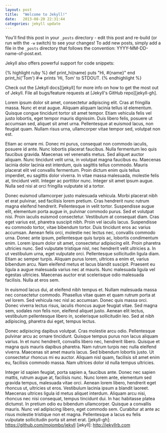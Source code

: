 ```yaml
---
layout: post
title:  "Welcome to Jekyll!"
date:   2013-08-20 22:31:44
categories: jekyll update
---
```


You'll find this post in your `_posts` directory - edit this post and re-build (or run with the `-w` switch) to see your changes!
To add new posts, simply add a file in the `_posts` directory that follows the convention: YYYY-MM-DD-name-of-post.ext.

Jekyll also offers powerful support for code snippets:

{% highlight ruby %}
def print_hi(name)
  puts "Hi, #{name}"
end
print_hi('Tom')
#=> prints 'Hi, Tom' to STDOUT.
{% endhighlight %}

Check out the [Jekyll docs][jekyll] for more info on how to get the most out of Jekyll. File all bugs/feature requests at [Jekyll's GitHub repo][jekyll-gh].

Lorem ipsum dolor sit amet, consectetur adipiscing elit. Cras at fringilla massa.
Nunc et erat augue. Aliquam aliquam lacinia tellus id elementum. Quisque congue
tincidunt tortor sit amet tempor. Etiam vehicula felis vel justo lobortis, eget
tempor mauris dignissim. Duis libero felis, posuere ut accumsan sed, aliquet sit
amet urna. Pellentesque at euismod lacus, non feugiat quam. Nullam risus urna, ullamcorper
vitae tempor sed, volutpat non est.

Etiam ac ornare mi. Donec mi purus, consequat non commodo iaculis, posuere id ante.
Nunc lobortis placerat faucibus. Nulla fermentum leo quis faucibus gravida. Maecenas
vel venenatis metus. Sed aliquet auctor aliquam. Nunc tincidunt velit urna, in volutpat
magna faucibus eu. Maecenas lacinia dolor lacinia est interdum, quis sagittis tellus
commodo. Mauris placerat elit vel convallis fermentum. Proin dictum enim quis tellus
imperdiet, eu sagittis dolor viverra. In vitae massa malesuada, molestie felis at,
tincidunt velit. Integer ac porttitor nunc. Integer sit amet ipsum augue. Nulla
sed nisi at orci fringilla vulputate id a tortor.

Donec euismod ullamcorper justo malesuada vehicula. Morbi placerat nibh et erat
pulvinar, sed facilisis lorem pretium. Cras hendrerit nunc rutrum magna eleifend
hendrerit. Pellentesque in velit tortor. Suspendisse augue elit, elementum porta
augue in, pulvinar commodo purus. Sed et volutpat nisi. Proin iaculis euismod consectetur.
Vestibulum at consequat diam. Cras eget varius est, pharetra suscipit nibh. Proin
vel iaculis lacus. Suspendisse eu commodo tortor, vitae bibendum tortor. Duis tincidunt
eros ac varius accumsan. Aenean felis orci, molestie nec lectus nec, convallis commodo
urna. Donec ante ipsum, pellentesque quis turpis ac, lobortis condimentum enim.
Lorem ipsum dolor sit amet, consectetur adipiscing elit. Proin pharetra ultricies
nunc. Sed vulputate tristique nisl, nec hendrerit velit ultricies a. In ut vestibulum
urna, eget vulputate orci. Pellentesque sollicitudin ligula diam. Etiam ac semper
turpis. Aliquam purus lorem, ultrices a enim et, varius bibendum arcu. Nam eleifend
metus et lacus blandit suscipit. Praesent eu ligula a augue malesuada varius nec
at mauris. Nunc malesuada ligula vel egestas ultricies. Maecenas auctor erat scelerisque
odio malesuada facilisis. Nulla at eros sem.

In euismod lacus dui, at eleifend nibh tempus et. Nullam malesuada massa nec consectetur
commodo. Phasellus vitae quam et quam rutrum porta at vel lorem. Sed vehicula nec
nisl ac accumsan. Donec quis massa orci. Donec viverra lectus risus, iaculis rhoncus
augue feugiat vitae. Sed magna sem, sodales non felis non, eleifend aliquet justo.
Aenean elit lectus, vestibulum pellentesque libero in, scelerisque sollicitudin
leo. Sed at nibh adipiscing, pharetra dui eget, tempus lectus.

Donec adipiscing dapibus volutpat. Cras molestie arcu odio. Pellentesque pulvinar
arcu ac ornare tincidunt. Quisque tempus purus non lacus aliquam varius. In et nunc
hendrerit, convallis libero nec, hendrerit libero. Quisque et magna quis mauris
dapibus pharetra. Nam rutrum turpis nec nulla eleifend viverra. Maecenas sit amet
mauris lacus. Sed bibendum lobortis justo. Ut consectetur rhoncus mi eu auctor.
Aliquam nisl quam, facilisis sit amet enim eu, facilisis commodo massa. Nam ultrices
dolor id nulla tempus ultricies.

Integer id sapien feugiat, porta sapien a, faucibus ante. Donec nec sapien mattis,
rutrum augue at, facilisis nunc. Nunc lorem ante, elementum sed gravida tempus,
malesuada vitae orci. Aenean lorem libero, hendrerit eget rhoncus ut, ultricies
ut eros. Vestibulum lacinia ipsum a blandit laoreet. Maecenas ultrices ligula id
metus aliquet interdum. Aliquam arcu nisi, rhoncus nec nisi consequat, tempus tincidunt
dui. In hac habitasse platea dictumst. In pretium odio eu bibendum ullamcorper.
Quisque a convallis mauris. Nunc vel adipiscing libero, eget commodo sem. Curabitur
at ante ac risus molestie tristique non et magna. Pellentesque a lacus eu felis
vulputate sollicitudin porta sit amet erat.
[jekyll-gh]: https://github.com/mojombo/jekyll
[jekyll]:    http://jekyllrb.com
